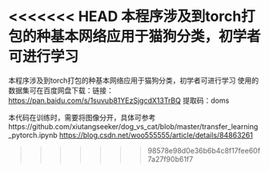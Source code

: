 <<<<<<< HEAD
本程序涉及到torch打包的种基本网络应用于猫狗分类，初学者可进行学习
=======
本程序涉及到torch打包的种基本网络应用于猫狗分类，初学者可进行学习
使用的数据集可在百度网盘下载：链接：https://pan.baidu.com/s/1suvub81YEzSjgcdX13TrBQ 提取码：doms 

本代码在训练时，需要将图像分开，具体可参考https://github.com/xiutangseeker/dog_vs_cat/blob/master/transfer_learning_pytorch.ipynb
https://blog.csdn.net/woo555555/article/details/84863261
>>>>>>> 98578e98d0e36b6b4c8f17fee60f7a27f90b61f7
